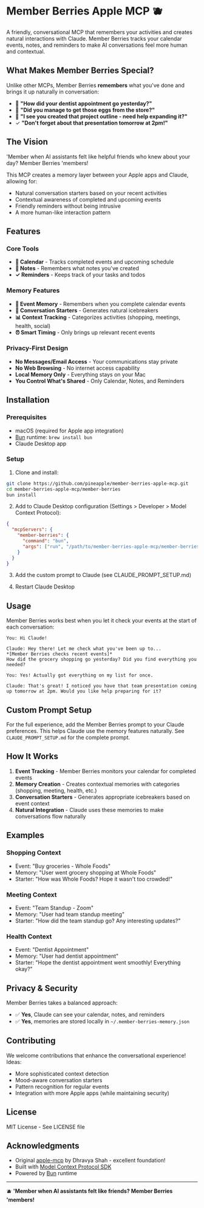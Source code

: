 # Member Berries Apple MCP 🫐

A friendly, conversational MCP that remembers your activities and creates natural interactions with Claude. Member Berries tracks your calendar events, notes, and reminders to make AI conversations feel more human and contextual.

## What Makes Member Berries Special?

Unlike other MCPs, Member Berries **remembers** what you've done and brings it up naturally in conversation:

- 📅 **"How did your dentist appointment go yesterday?"**
- 🛒 **"Did you manage to get those eggs from the store?"**
- 📝 **"I see you created that project outline - need help expanding it?"**
- ✓ **"Don't forget about that presentation tomorrow at 2pm!"**

## The Vision

'Member when AI assistants felt like helpful friends who knew about your day? Member Berries 'members! 

This MCP creates a memory layer between your Apple apps and Claude, allowing for:
- Natural conversation starters based on your recent activities
- Contextual awareness of completed and upcoming events
- Friendly reminders without being intrusive
- A more human-like interaction pattern

## Features

### Core Tools
- **📅 Calendar** - Tracks completed events and upcoming schedule
- **📝 Notes** - Remembers what notes you've created
- **✓ Reminders** - Keeps track of your tasks and todos

### Memory Features
- **🧠 Event Memory** - Remembers when you complete calendar events
- **💬 Conversation Starters** - Generates natural icebreakers
- **📊 Context Tracking** - Categorizes activities (shopping, meetings, health, social)
- **⏰ Smart Timing** - Only brings up relevant recent events

### Privacy-First Design
- **No Messages/Email Access** - Your communications stay private
- **No Web Browsing** - No internet access capability
- **Local Memory Only** - Everything stays on your Mac
- **You Control What's Shared** - Only Calendar, Notes, and Reminders

## Installation

### Prerequisites
- macOS (required for Apple app integration)
- [Bun](https://bun.sh) runtime: `brew install bun`
- Claude Desktop app

### Setup

1. Clone and install:
```bash
git clone https://github.com/pineapple/member-berries-apple-mcp.git
cd member-berries-apple-mcp/member-berries
bun install
```

2. Add to Claude Desktop configuration (Settings > Developer > Model Context Protocol):
```json
{
  "mcpServers": {
    "member-berries": {
      "command": "bun",
      "args": ["run", "/path/to/member-berries-apple-mcp/member-berries/index.ts"]
    }
  }
}
```

3. Add the custom prompt to Claude (see CLAUDE_PROMPT_SETUP.md)

4. Restart Claude Desktop

## Usage

Member Berries works best when you let it check your events at the start of each conversation:

```
You: Hi Claude!

Claude: Hey there! Let me check what you've been up to... 
*[Member Berries checks recent events]*
How did the grocery shopping go yesterday? Did you find everything you needed?

You: Yes! Actually got everything on my list for once.

Claude: That's great! I noticed you have that team presentation coming up tomorrow at 2pm. Would you like help preparing for it?
```

## Custom Prompt Setup

For the full experience, add the Member Berries prompt to your Claude preferences. This helps Claude use the memory features naturally. See `CLAUDE_PROMPT_SETUP.md` for the complete prompt.

## How It Works

1. **Event Tracking** - Member Berries monitors your calendar for completed events
2. **Memory Creation** - Creates contextual memories with categories (shopping, meeting, health, etc.)
3. **Conversation Starters** - Generates appropriate icebreakers based on event context
4. **Natural Integration** - Claude uses these memories to make conversations flow naturally

## Examples

### Shopping Context
- Event: "Buy groceries - Whole Foods"
- Memory: "User went grocery shopping at Whole Foods"
- Starter: "How was Whole Foods? Hope it wasn't too crowded!"

### Meeting Context
- Event: "Team Standup - Zoom"
- Memory: "User had team standup meeting"
- Starter: "How did the team standup go? Any interesting updates?"

### Health Context
- Event: "Dentist Appointment"
- Memory: "User had dentist appointment"
- Starter: "Hope the dentist appointment went smoothly! Everything okay?"

## Privacy & Security

Member Berries takes a balanced approach:
- ✅ **Yes**, Claude can see your calendar, notes, and reminders
- ✅ **Yes**, memories are stored locally in `~/.member-berries-memory.json`

## Contributing

We welcome contributions that enhance the conversational experience! Ideas:
- More sophisticated context detection
- Mood-aware conversation starters
- Pattern recognition for regular events
- Integration with more Apple apps (while maintaining security)

## License

MIT License - See LICENSE file

## Acknowledgments

- Original [apple-mcp](https://github.com/dhravya/apple-mcp) by Dhravya Shah - excellent foundation!
- Built with [Model Context Protocol SDK](https://github.com/anthropics/model-context-protocol)
- Powered by [Bun](https://bun.sh) runtime

---

🫐 **'Member when AI assistants felt like friends? Member Berries 'members!**
